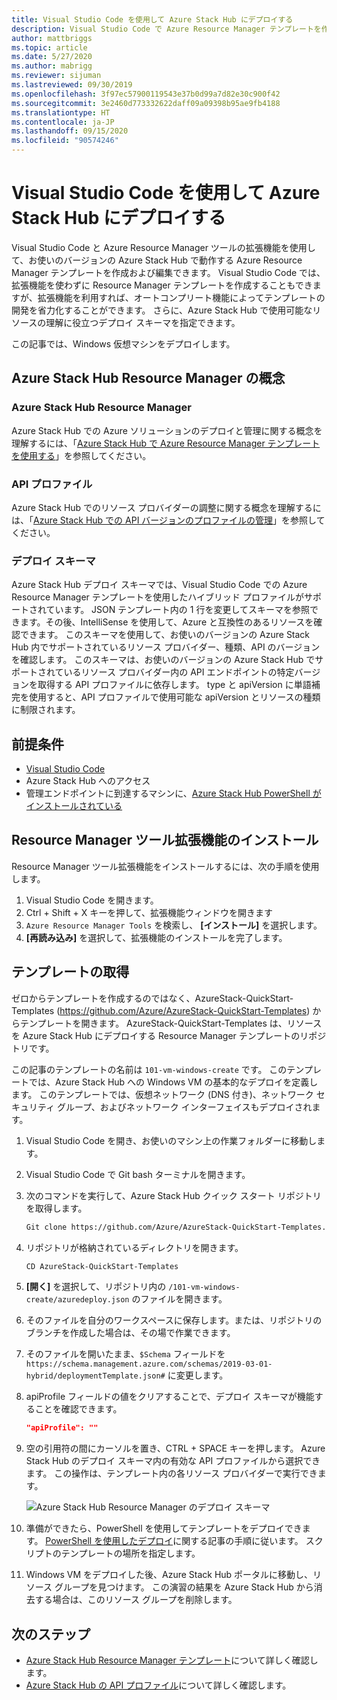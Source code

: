 ```yaml
---
title: Visual Studio Code を使用して Azure Stack Hub にデプロイする
description: Visual Studio Code で Azure Resource Manager テンプレートを作成し、デプロイ スキーマを使用して、ご使用のバージョンの Azure Stack Hub と互換性のあるテンプレートを準備します。
author: mattbriggs
ms.topic: article
ms.date: 5/27/2020
ms.author: mabrigg
ms.reviewer: sijuman
ms.lastreviewed: 09/30/2019
ms.openlocfilehash: 3f97ec57900119543e37b0d99a7d82e30c900f42
ms.sourcegitcommit: 3e2460d773332622daff09a09398b95ae9fb4188
ms.translationtype: HT
ms.contentlocale: ja-JP
ms.lasthandoff: 09/15/2020
ms.locfileid: "90574246"
---
```

# <a name="deploy-with-visual-studio-code-to-azure-stack-hub"></a>Visual Studio Code を使用して Azure Stack Hub にデプロイする

Visual Studio Code と Azure Resource Manager ツールの拡張機能を使用して、お使いのバージョンの Azure Stack Hub で動作する Azure Resource Manager テンプレートを作成および編集できます。 Visual Studio Code では、拡張機能を使わずに Resource Manager テンプレートを作成することもできますが、拡張機能を利用すれば、オートコンプリート機能によってテンプレートの開発を省力化することができます。 さらに、Azure Stack Hub で使用可能なリソースの理解に役立つデプロイ スキーマを指定できます。

この記事では、Windows 仮想マシンをデプロイします。

## <a name="concepts-for-azure-stack-hub-resource-manager"></a>Azure Stack Hub Resource Manager の概念

### <a name="azure-stack-hub-resource-manager"></a>Azure Stack Hub Resource Manager

Azure Stack Hub での Azure ソリューションのデプロイと管理に関する概念を理解するには、「[Azure Stack Hub で Azure Resource Manager テンプレートを使用する](azure-stack-arm-templates.md)」を参照してください。

### <a name="api-profiles"></a>API プロファイル
Azure Stack Hub でのリソース プロバイダーの調整に関する概念を理解するには、「[Azure Stack Hub での API バージョンのプロファイルの管理](azure-stack-version-profiles.md)」を参照してください。

### <a name="the-deployment-schema"></a>デプロイ スキーマ

Azure Stack Hub デプロイ スキーマでは、Visual Studio Code での Azure Resource Manager テンプレートを使用したハイブリッド プロファイルがサポートされています。 JSON テンプレート内の 1 行を変更してスキーマを参照できます。その後、IntelliSense を使用して、Azure と互換性のあるリソースを確認できます。 このスキーマを使用して、お使いのバージョンの Azure Stack Hub 内でサポートされているリソース プロバイダー、種類、API のバージョンを確認します。 このスキーマは、お使いのバージョンの Azure Stack Hub でサポートされているリソース プロバイダー内の API エンドポイントの特定バージョンを取得する API プロファイルに依存します。 type と apiVersion に単語補完を使用すると、API プロファイルで使用可能な apiVersion とリソースの種類に制限されます。

## <a name="prerequisites"></a>前提条件

- [Visual Studio Code](https://code.visualstudio.com/)
- Azure Stack Hub へのアクセス
- 管理エンドポイントに到達するマシンに、[Azure Stack Hub PowerShell がインストールされている](../operator/azure-stack-powershell-install.md?toc=https%3A%2F%2Fdocs.microsoft.com%2Fen-us%2Fazure-stack%2Fuser%2FTOC.json&bc=https%3A%2F%2Fdocs.microsoft.com%2Fen-us%2Fazure-stack%2Fbreadcrumb%2Ftoc.json)

## <a name="install-resource-manager-tools-extension"></a>Resource Manager ツール拡張機能のインストール

Resource Manager ツール拡張機能をインストールするには、次の手順を使用します。

1. Visual Studio Code を開きます。
2. Ctrl + Shift + X キーを押して、拡張機能ウィンドウを開きます
3. `Azure Resource Manager Tools` を検索し、 **[インストール]** を選択します。
4. **[再読み込み]** を選択して、拡張機能のインストールを完了します。

## <a name="get-a-template"></a>テンプレートの取得

ゼロからテンプレートを作成するのではなく、AzureStack-QuickStart-Templates (https://github.com/Azure/AzureStack-QuickStart-Templates) からテンプレートを開きます。 AzureStack-QuickStart-Templates は、リソースを Azure Stack Hub にデプロイする Resource Manager テンプレートのリポジトリです。 

この記事のテンプレートの名前は `101-vm-windows-create` です。 このテンプレートでは、Azure Stack Hub への Windows VM の基本的なデプロイを定義します。  このテンプレートでは、仮想ネットワーク (DNS 付き)、ネットワーク セキュリティ グループ、およびネットワーク インターフェイスもデプロイされます。

1. Visual Studio Code を開き、お使いのマシン上の作業フォルダーに移動します。
2. Visual Studio Code で Git bash ターミナルを開きます。
3. 次のコマンドを実行して、Azure Stack Hub クイック スタート リポジトリを取得します。
    ```bash  
    Git clone https://github.com/Azure/AzureStack-QuickStart-Templates.git
    ```
4. リポジトリが格納されているディレクトリを開きます。
    ```bash  
    CD AzureStack-QuickStart-Templates
    ```
5. **[開く]** を選択して、リポジトリ内の `/101-vm-windows-create/azuredeploy.json` のファイルを開きます。
6. そのファイルを自分のワークスペースに保存します。または、リポジトリのブランチを作成した場合は、その場で作業できます。
7. そのファイルを開いたまま、`$Schema` フィールドを `https://schema.management.azure.com/schemas/2019-03-01-hybrid/deploymentTemplate.json#` に変更します。
8. apiProfile フィールドの値をクリアすることで、デプロイ スキーマが機能することを確認できます。
    ```JSON  
    "apiProfile": ""
    ```
9. 空の引用符の間にカーソルを置き、CTRL + SPACE キーを押します。 Azure Stack Hub のデプロイ スキーマ内の有効な API プロファイルから選択できます。 この操作は、テンプレート内の各リソース プロバイダーで実行できます。

    ![Azure Stack Hub Resource Manager のデプロイ スキーマ](./media/azure-stack-resource-manager-deploy-template-vscode/azure-stack-resource-manager-vscode-schema.png)

10. 準備ができたら、PowerShell を使用してテンプレートをデプロイできます。 [PowerShell を使用したデプロイ](azure-stack-deploy-template-powershell.md)に関する記事の手順に従います。 スクリプトのテンプレートの場所を指定します。
11. Windows VM をデプロイした後、Azure Stack Hub ポータルに移動し、リソース グループを見つけます。 この演習の結果を Azure Stack Hub から消去する場合は、このリソース グループを削除します。

## <a name="next-steps"></a>次のステップ

- [Azure Stack Hub Resource Manager テンプレート](azure-stack-arm-templates.md)について詳しく確認します。  
- [Azure Stack Hub の API プロファイル](azure-stack-version-profiles.md)について詳しく確認します。

